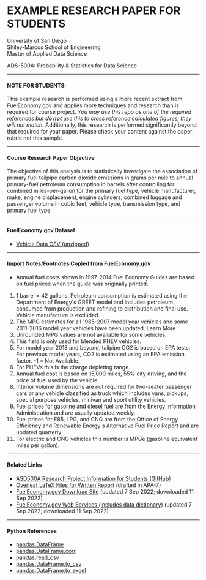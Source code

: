 # EXAMPLE RESEARCH PAPER FOR STUDENTS #
University of San Diego</br>
Shiley-Marcos School of Engineering</br>
Master of Applied Data Science</br>


ADS-500A: Probability & Statistics for Data Science

---

#### NOTE FOR STUDENTS: #####
This example research is performed using a more recent extract from FuelEconomy.gov and applies more techniques and research than is required for course project. _You may use this repo as one of the required references but **do not** use this to cross reference calculated figures; they will not match._ Additionally, this research is performed significantly beyond that required for your paper. Please check your content against the paper rubric not this sample.

---

#### Course Research Paper Objective
The objective of this analysis is to statistically investigate the association of primary fuel tailpipe carbon dioxide emissions in grams per mile to annual primary-fuel petroleum consumption in barrels after controlling for combined miles-per-gallon for the primary fuel type, vehicle manufacturer, make, engine displacement, engine cylinders, combined luggage and passenger volume in cubic feet, vehicle type, transmission type, and primary fuel type.

---

#### FuelEconomy.gov Dataset
- <a href="https://fueleconomy.gov/feg/epadata/vehicles.csv">Vehicle Data CSV (unzipped)</a>

---

#### Import Notes/Footnotes Copied from FuelEconomy.gov
- Annual fuel costs shown in 1997-2014 Fuel Economy Guides are based on fuel prices when the guide was originally printed.
1. 1 barrel = 42 gallons. Petroleum consumption is estimated using the Department of Energy's GREET model and includes petroleum consumed from production and refining to distribution and final use. Vehicle manufacture is excluded.
2. The MPG estimates for all 1985-2007 model year vehicles and some 2011-2016 model year vehicles have been updated.  Learn More
3. Unrounded MPG values are not available for some vehicles.
4. This field is only used for blended PHEV vehicles.
5. For model year 2013 and beyond, tailpipe CO2 is based on EPA tests. For previous model years, CO2 is estimated using an EPA emission factor. -1 = Not Available.
6. For PHEVs this is the charge depleting range.
7. Annual fuel cost is based on 15,000 miles, 55% city driving, and the price of fuel used by the vehicle.
8. Interior volume dimensions are not required for two-seater passenger cars or any vehicle classified as truck which includes vans, pickups, special purpose vehicles, minivan and sport utility vehicles.
9. Fuel prices for gasoline and diesel fuel are from the Energy Information Administration and are usually updated weekly.
10. Fuel prices for E85, LPG, and CNG are from the Office of Energy Efficiency and Renewable Energy's Alternative Fuel Price Report and are updated quarterly.
11. For electric and CNG vehicles this number is MPGe (gasoline equivalent miles per gallon).

---

#### Related Links
- <a href="https://github.com/mcvanderbilt/USD-ADS500A">ASD500A Research Project Information for Students (GitHub)</a>
- <a href="https://www.overleaf.com/read/ttgqypjwcpkk">Overleaf LaTeX Files for Written Report</a> (drafted in APA-7)
- <a href="https://fueleconomy.gov/feg/download.shtml">FuelEconomy.gov Download Site</a> (updated 7 Sep 2022; downloaded 11 Sep 2022)
- <a href="https://fueleconomy.gov/feg/ws/">FuelEconomy.gov Web Services (includes data dictionary)</a> (updated 7 Sep 2022; downloaded 11 Sep 2022)

---

#### Python References
- <a href="https://pandas.pydata.org/pandas-docs/stable/reference/api/pandas.DataFrame.html">pandas.DataFrame</a>
- <a href="https://pandas.pydata.org/pandas-docs/stable/reference/api/pandas.DataFrame.corr.html">pandas.DataFrame.corr</a>
- <a href="https://pandas.pydata.org/pandas-docs/stable/reference/api/pandas.read_csv.html">pandas.read_csv</a>
- <a href ="https://pandas.pydata.org/pandas-docs/stable/reference/api/pandas.DataFrame.to_csv.html?highlight=to_csv">pandas.DataFrame.to_csv</a>
- <a href ="https://pandas.pydata.org/pandas-docs/stable/reference/api/pandas.DataFrame.to_excel.html">pandas.DataFrame.to_excel</a>